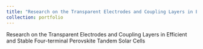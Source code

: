 ```yaml
---
title: "Research on the Transparent Electrodes and Coupling Layers in Efficient and Stable Four-terminal Perovskite Tandem Solar Cells  "
collection: portfolio
---
```


Research on the Transparent Electrodes and Coupling Layers in Efficient and Stable Four-terminal Perovskite Tandem Solar Cells  
